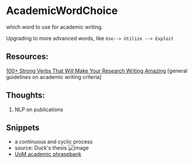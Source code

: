 # AcademicWordChoice
which word to use for academic writing.

Upgrading to more advanced words, like `Use--> Utilize --> Exploit`

## Resources:
[100+ Strong Verbs That Will Make Your Research Writing Amazing](https://blog.wordvice.com/recommended-verbs-for-research-writing/)
[general guidelines on academic writing criteria]


## Thoughts: 
1. NLP on publications

## Snippets
- a continuous and cyclic process
- source: Duck's thesis
![image](https://user-images.githubusercontent.com/36501176/154286315-a7bf6a6c-2b2e-4319-92f8-4904ba1759e6.png)
- [UoM academic phrasebank](https://www.phrasebank.manchester.ac.uk/)
